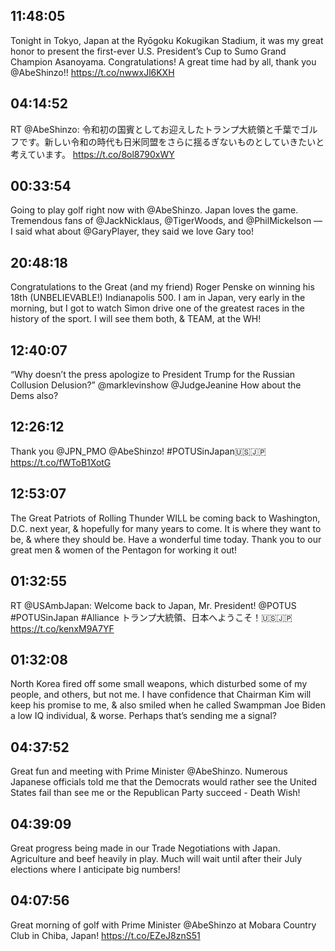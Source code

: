 ## 11:48:05
Tonight in Tokyo, Japan at the Ryōgoku Kokugikan Stadium, it was my great honor to present the first-ever U.S. President’s Cup to Sumo Grand Champion Asanoyama. Congratulations! A great time had by all, thank you @AbeShinzo!! https://t.co/nwwxJl6KXH
## 04:14:52
RT @AbeShinzo: 令和初の国賓としてお迎えしたトランプ大統領と千葉でゴルフです。新しい令和の時代も日米同盟をさらに揺るぎないものとしていきたいと考えています。 https://t.co/8ol8790xWY
## 00:33:54
Going to play golf right now with @AbeShinzo. Japan loves the game. Tremendous fans of @JackNicklaus, @TigerWoods, and @PhilMickelson — I said what about @GaryPlayer, they said we love Gary too!
## 20:48:18
Congratulations to the Great (and my friend) Roger Penske on winning his 18th (UNBELIEVABLE!) Indianapolis 500. I am in Japan, very early in the morning, but I got to watch Simon drive one of the greatest races in the history of the sport. I will see them both, &amp; TEAM, at the WH!
## 12:40:07
“Why doesn’t the press apologize to President Trump for the Russian Collusion Delusion?” @marklevinshow  @JudgeJeanine  How about the Dems also?
## 12:26:12
Thank you @JPN_PMO @AbeShinzo! #POTUSinJapan🇺🇸🇯🇵 https://t.co/fWToB1XotG
## 12:53:07
The Great Patriots of Rolling Thunder WILL be coming back to Washington, D.C. next year, &amp; hopefully for many years to come. It is where they want to be, &amp; where they should be. Have a wonderful time today. Thank you to our great men &amp; women of the Pentagon for working it out!
## 01:32:55
RT @USAmbJapan: Welcome back to Japan, Mr. President! @POTUS #POTUSinJapan #Alliance 
トランプ大統領、日本へようこそ！🇺🇸🇯🇵 https://t.co/kenxM9A7YF
## 01:32:08
North Korea fired off some small weapons, which disturbed some of my people, and others, but not me. I have confidence that Chairman Kim will keep his promise to me, &amp; also smiled when he called Swampman Joe Biden a low IQ individual, &amp; worse. Perhaps that’s sending me a signal?
## 04:37:52
Great fun and meeting with Prime Minister @AbeShinzo. Numerous Japanese officials told me that the Democrats would rather see the United States fail than see me or the Republican Party succeed - Death Wish!
## 04:39:09
Great progress being made in our Trade Negotiations with Japan. Agriculture and beef heavily in play. Much will wait until after their July elections where I anticipate big numbers!
## 04:07:56
Great morning of golf with Prime Minister @AbeShinzo at Mobara Country Club in Chiba, Japan! https://t.co/EZeJ8znS51
